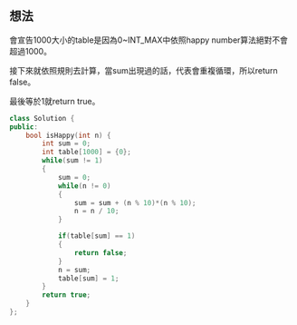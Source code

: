 ## 想法
會宣告1000大小的table是因為0~INT_MAX中依照happy number算法絕對不會超過1000。

接下來就依照規則去計算，當sum出現過的話，代表會重複循環，所以return false。

最後等於1就return true。

```CPP
class Solution {
public:
    bool isHappy(int n) {
        int sum = 0;
        int table[1000] = {0};
        while(sum != 1)
        {
            sum = 0;
            while(n != 0)
            {
                sum = sum + (n % 10)*(n % 10);
                n = n / 10;
            }

            if(table[sum] == 1)
            {
                return false;
            }
            n = sum;
            table[sum] = 1;
        }
        return true;
    }
};
```
